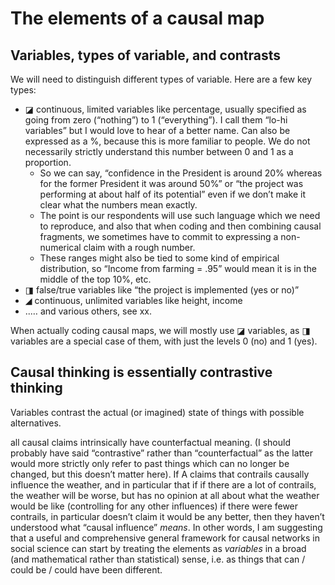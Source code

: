 

# The elements of a causal map

## Variables, types of variable, and contrasts

We will need to distinguish different types of variable. Here are a few key types:

- ◪ continuous, limited variables like percentage, usually specified as going from zero (“nothing”) to 1 (“everything”). I call them “lo-hi variables” but I would love to hear of a better name. Can also be expressed as a %, because this is more familiar to people. We do not necessarily strictly understand this number between 0 and 1 as a proportion. 
  - So we can say, “confidence in the President is around 20% whereas for the former President it was around 50%” or “the project was performing at about half of its potential” even if we don’t make it clear what the numbers mean exactly. 
  - The point is our respondents will use such language which we need to reproduce, and also that when coding and then combining causal fragments, we sometimes have to commit to expressing a non-numerical claim with a rough number. 
  - These ranges might also be tied to some kind of empirical distribution, so “Income from farming = .95” would mean it is in the middle of the top 10%, etc.
- ◨ false/true variables like “the project is implemented (yes or no)”
- ◢ continuous, unlimited variables like height, income
- ..… and various others, see xx.

When actually coding causal maps, we will mostly use ◪ variables, as ◨ variables are a special case of them, with just the levels 0 (no) and 1 (yes). 





## Causal thinking is essentially contrastive thinking

Variables contrast the actual (or imagined) state of things with possible alternatives. 

 all causal claims intrinsically have counterfactual meaning. (I should probably have said “contrastive” rather than “counterfactual” as the latter would more strictly only refer to past things which can no longer be changed, but this doesn’t matter here). If A claims that contrails causally influence the weather, and in particular that if if there are a lot of contrails, the weather will be worse, but has no opinion at all about what the weather would be like (controlling for any other influences) if there were fewer contrails, in particular doesn’t claim it would be any better, then they haven’t understood what “causal influence” *means*. In other words, I am suggesting that a useful and comprehensive general framework for causal networks in social science can start by treating the elements as *variables* in a broad (and mathematical rather than statistical) sense, i.e. as things that can / could be / could have been different. 





